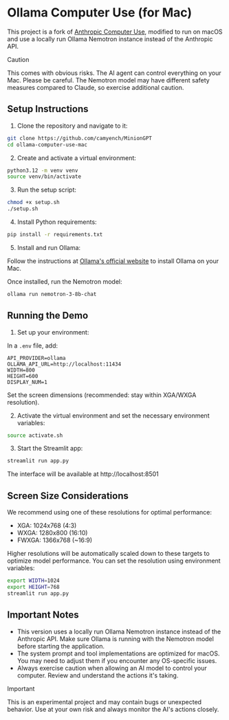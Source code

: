 # Ollama Computer Use (for Mac)

This project is a fork of [Anthropic Computer Use](https://github.com/anthropics/anthropic-quickstarts/blob/main/computer-use-demo/README.md), modified to run on macOS and use a locally run Ollama Nemotron instance instead of the Anthropic API.

> [!CAUTION]
> This comes with obvious risks. The AI agent can control everything on your Mac. Please be careful.
> The Nemotron model may have different safety measures compared to Claude, so exercise additional caution.

## Setup Instructions

1. Clone the repository and navigate to it:

```bash
git clone https://github.com/camyench/MinionGPT
cd ollama-computer-use-mac
```

2. Create and activate a virtual environment:

```bash
python3.12 -m venv venv
source venv/bin/activate
```

3. Run the setup script:

```bash
chmod +x setup.sh
./setup.sh
```

4. Install Python requirements:

```bash
pip install -r requirements.txt
```

5. Install and run Ollama:

Follow the instructions at [Ollama's official website](https://ollama.ai/) to install Ollama on your Mac.

Once installed, run the Nemotron model:

```bash
ollama run nemotron-3-8b-chat
```

## Running the Demo

1. Set up your environment:

In a `.env` file, add:

```
API_PROVIDER=ollama
OLLAMA_API_URL=http://localhost:11434
WIDTH=800
HEIGHT=600
DISPLAY_NUM=1
```

Set the screen dimensions (recommended: stay within XGA/WXGA resolution).

2. Activate the virtual environment and set the necessary environment variables:

```bash
source activate.sh
```

3. Start the Streamlit app:

```bash
streamlit run app.py
```

The interface will be available at http://localhost:8501

## Screen Size Considerations

We recommend using one of these resolutions for optimal performance:

- XGA: 1024x768 (4:3)
- WXGA: 1280x800 (16:10)
- FWXGA: 1366x768 (~16:9)

Higher resolutions will be automatically scaled down to these targets to optimize model performance. You can set the resolution using environment variables:

```bash
export WIDTH=1024
export HEIGHT=768
streamlit run app.py
```

## Important Notes

- This version uses a locally run Ollama Nemotron instance instead of the Anthropic API. Make sure Ollama is running with the Nemotron model before starting the application.
- The system prompt and tool implementations are optimized for macOS. You may need to adjust them if you encounter any OS-specific issues.
- Always exercise caution when allowing an AI model to control your computer. Review and understand the actions it's taking.

> [!IMPORTANT]
> This is an experimental project and may contain bugs or unexpected behavior. Use at your own risk and always monitor the AI's actions closely.
